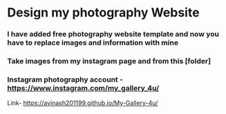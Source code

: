 # Design my photography Website

### I have added free photography website template and now you have to replace images and information with mine
### Take images from my instagram page and from this [folder]<br>
### Instagram photography account -https://www.instagram.com/my_gallery_4u/



Link- https://avinash201199.github.io/My-Gallery-4u/

